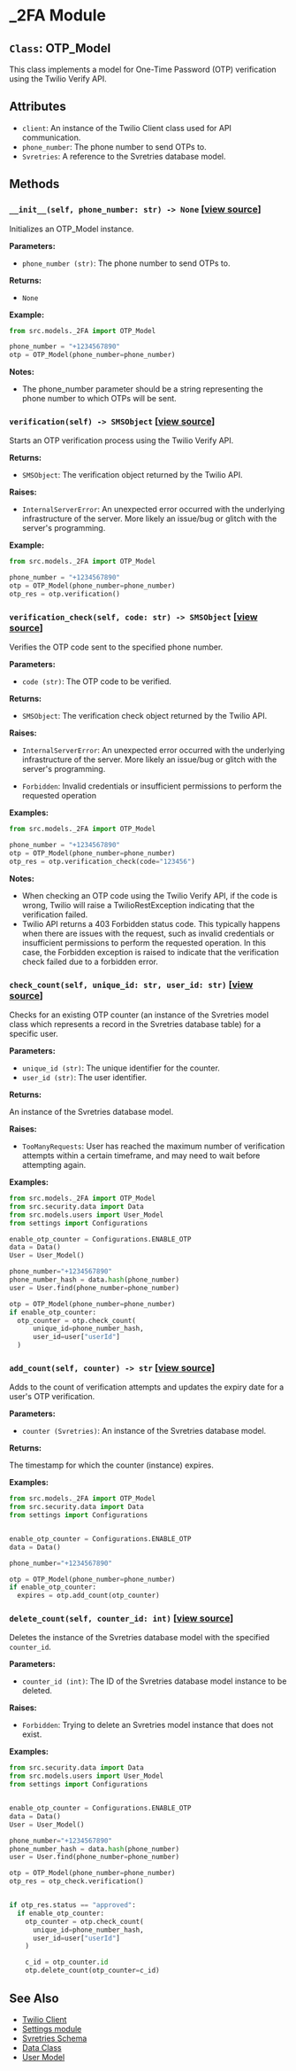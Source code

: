 # _2FA Module

## `Class`: OTP_Model

This class implements a model for One-Time Password (OTP) verification using the Twilio Verify API.

## Attributes

- `client`: An instance of the Twilio Client class used for API communication.
- `phone_number`: The phone number to send OTPs to.
- `Svretries`: A reference to the Svretries database model.

## Methods

### `__init__(self, phone_number: str) -> None` [[view source](/src/models/_2FA.py#L34-L42)]

Initializes an OTP_Model instance.

**Parameters:**

- `phone_number (str)`: The phone number to send OTPs to.

**Returns:**

- `None`

**Example:**

```python
from src.models._2FA import OTP_Model

phone_number = "+1234567890"
otp = OTP_Model(phone_number=phone_number)
```

**Notes:**

- The phone_number parameter should be a string representing the phone number to which OTPs will be sent.

### `verification(self) -> SMSObject` [[view source](/src/models/_2FA.py#L44-L65)]

Starts an OTP verification process using the Twilio Verify API.

**Returns:**

- `SMSObject`: The verification object returned by the Twilio API.

**Raises:**

- `InternalServerError`: An unexpected error occurred with the underlying infrastructure of the server. More likely an issue/bug or glitch with the server's programming.

**Example:**

```python
from src.models._2FA import OTP_Model

phone_number = "+1234567890"
otp = OTP_Model(phone_number=phone_number)
otp_res = otp.verification()
```

### `verification_check(self, code: str) -> SMSObject` [[view source](/src/models/_2FA.py#L67-L96)]

Verifies the OTP code sent to the specified phone number.

**Parameters:**

- `code (str)`: The OTP code to be verified.

**Returns:**

- `SMSObject`: The verification check object returned by the Twilio API.

**Raises:**

- `InternalServerError`: An unexpected error occurred with the underlying infrastructure of the server. More likely an issue/bug or glitch with the server's programming.

- `Forbidden`: Invalid credentials or insufficient permissions to perform the requested operation

**Examples:**

```python
from src.models._2FA import OTP_Model

phone_number = "+1234567890"
otp = OTP_Model(phone_number=phone_number)
otp_res = otp.verification_check(code="123456")
```

**Notes:**

- When checking an OTP code using the Twilio Verify API, if the code is wrong, Twilio will raise a TwilioRestException indicating that the verification failed.
- Twilio API returns a 403 Forbidden status code. This typically happens when there are issues with the request, such as invalid credentials or insufficient permissions to perform the requested operation. In this case, the Forbidden exception is raised to indicate that the verification check failed due to a forbidden error.

### `check_count(self, unique_id: str, user_id: str)` [[view source](/src/models/_2FA.py#L98-L162)]

Checks for an existing OTP counter (an instance of the Svretries model class which represents a record in the Svretries database table) for a specific user.

**Parameters:**

- `unique_id (str)`: The unique identifier for the counter.
- `user_id (str)`: The user identifier.

**Returns:**

An instance of the Svretries database model.

**Raises:**

- `TooManyRequests`: User has reached the maximum number of verification attempts within a certain timeframe, and may need to wait before attempting again.

**Examples:**

```python
from src.models._2FA import OTP_Model
from src.security.data import Data
from src.models.users import User_Model
from settings import Configurations

enable_otp_counter = Configurations.ENABLE_OTP
data = Data()
User = User_Model()

phone_number="+1234567890"
phone_number_hash = data.hash(phone_number)
user = User.find(phone_number=phone_number)

otp = OTP_Model(phone_number=phone_number)
if enable_otp_counter:
  otp_counter = otp.check_count(
      unique_id=phone_number_hash,
      user_id=user["userId"]
  )
```

### `add_count(self, counter) -> str` [[view source](/src/models/_2FA.py#L164-L247)]

Adds to the count of verification attempts and updates the expiry date for a user's OTP verification.

**Parameters:**

- `counter (Svretries)`: An instance of the Svretries database model.

**Returns:**

The timestamp for which the counter (instance) expires.

**Examples:**

```python
from src.models._2FA import OTP_Model
from src.security.data import Data
from settings import Configurations


enable_otp_counter = Configurations.ENABLE_OTP
data = Data()

phone_number="+1234567890"

otp = OTP_Model(phone_number=phone_number)
if enable_otp_counter:
  expires = otp.add_count(otp_counter)
```

### `delete_count(self, counter_id: int)` [[view source](/src/models/_2FA.py#L249-L275)]

 Deletes the instance of the Svretries database model with the specified `counter_id`.

**Parameters:**

- `counter_id (int)`: The ID of the Svretries database model instance to be deleted.

**Raises:**

- `Forbidden`: Trying to delete an Svretries model instance that does not exist.

**Examples:**

```python
from src.security.data import Data
from src.models.users import User_Model
from settings import Configurations


enable_otp_counter = Configurations.ENABLE_OTP
data = Data()
User = User_Model()

phone_number="+1234567890"
phone_number_hash = data.hash(phone_number)
user = User.find(phone_number=phone_number)

otp = OTP_Model(phone_number=phone_number)
otp_res = otp_check.verification()


if otp_res.status == "approved":
  if enable_otp_counter:
    otp_counter = otp.check_count(
      unique_id=phone_number_hash,
      user_id=user["userId"]
    )

    c_id = otp_counter.id
    otp.delete_count(otp_counter=c_id)
```

## See Also

<!-- - [Related Function](link_to_related_function) -->
- [Twilio Client](https://github.com/twilio/twilio-python#use-the-helper-library)
- [Settings module](../modules/settings.md)
- [Svretries Schema](../schemas/svretries.md)
- [Data Class](../security/data.md)
- [User Model](../models/users.md)
